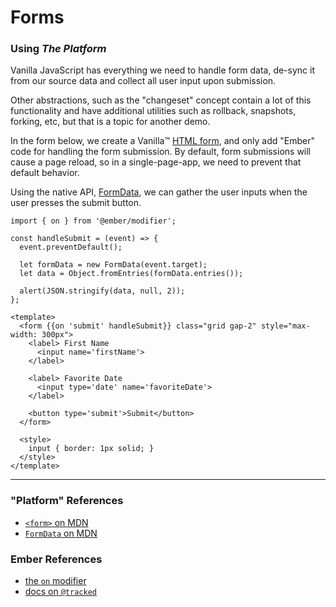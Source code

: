 # Forms

### Using _The Platform_

Vanilla JavaScript has everything we need to handle form data, de-sync it from our source data and collect all user input upon submission.

Other abstractions, such as the "changeset" concept contain a lot of this functionality and have additional utilities such as rollback, snapshots, forking, etc, but that is a topic for another demo.

In the form below, we create a Vanilla™ [HTML form][2], and only add "Ember" code for handling the form submission. By default, form submissions will cause a page reload, so in a single-page-app, we need to prevent that default behavior.

Using the native API, [FormData][1], we can gather the user inputs when the user presses the submit button.

```gjs live
import { on } from '@ember/modifier';

const handleSubmit = (event) => {
  event.preventDefault();

  let formData = new FormData(event.target);
  let data = Object.fromEntries(formData.entries());

  alert(JSON.stringify(data, null, 2));
};

<template>
  <form {{on 'submit' handleSubmit}} class="grid gap-2" style="max-width: 300px">
    <label> First Name
      <input name='firstName'>
    </label>

    <label> Favorite Date
      <input type='date' name='favoriteDate'>
    </label>

    <button type='submit'>Submit</button>
  </form>

  <style>
    input { border: 1px solid; }
  </style>
</template>
```

<hr>

### "Platform" References
 - [`<form>` on MDN][2]
 - [`FormData` on MDN][1]

### Ember References
 - [the `on` modifier][3]
 - [docs on `@tracked`][4]


[1]: https://developer.mozilla.org/en-US/docs/Web/API/FormData
[2]: https://developer.mozilla.org/en-US/docs/Web/HTML/Element/form
[3]: https://guides.emberjs.com/release/components/component-state-and-actions/#toc_html-modifiers-and-actions
[4]: https://guides.emberjs.com/release/components/component-state-and-actions/#toc_tracked-properties
